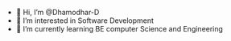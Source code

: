 - 👋 Hi, I’m @Dhamodhar-D
- 👀 I’m interested in Software Development
- 🌱 I’m currently learning BE computer Science and Engineering

<!---
Dhamodhar-D/Dhamodhar-D is a ✨ special ✨ repository because its `README.md` (this file) appears on your GitHub profile.
You can click the Preview link to take a look at your changes.
--->
